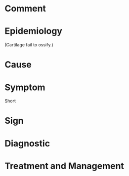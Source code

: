 # Comment

# Epidemiology

(Cartilage fail to ossify.)

# Cause

# Symptom

Short

# Sign

# Diagnostic

# Treatment and Management
